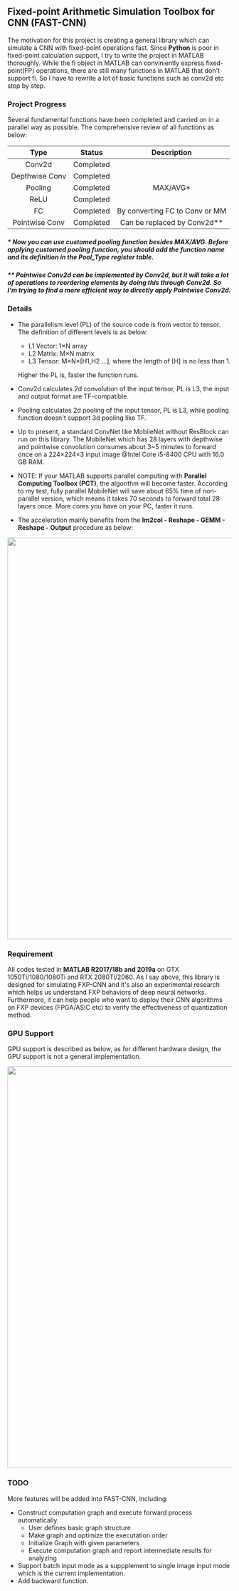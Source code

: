 ## Fixed-point Arithmetic Simulation Toolbox for CNN (FAST-CNN)

The motivation for this project is creating a general library which can simulate a CNN with fixed-point operations fast. Since **Python** is poor in fixed-point calculation support, I try to write the project in MATLAB thoroughly. While the fi object in MATLAB can conviniently express fixed-point(FP) operations, there are still many functions in MATLAB that don't support fi. So I have to rewrite a lot of basic functions such as conv2d etc step by step.

### Project Progress
Several fundamental functions have been completed and carried on in a parallel way as possible. The comprehensive review of all functions as below:

<center>

|        **Type**         |       **Status**     |        **Description**          |
|:-----------------------:|:--------------------:|:-------------------------------:|
| Conv2d                  |      Completed       |                                 |
| Depthwise Conv          |      Completed       |                                 |
| Pooling                 |      Completed       |           MAX/AVG*              |
| ReLU                    |      Completed       |                                 |
| FC                      |      Completed       | By converting FC to Conv or MM  |
| Pointwise Conv          |      Completed       |  Can be replaced by Conv2d**    |

</center>

##### * Now you can use customed pooling function besides MAX/AVG. Before applying customed pooling function, you should add the function name and its definition in the Pool_Type register table.

##### ** Pointwise Conv2d can be implemented by Conv2d, but it will take a lot of operations to reordering elements by doing this through Conv2d. So I'm trying to find a more efficient way to directly apply Pointwise Conv2d. 

### Details

- The parallelism level (PL) of the source code is from vector to tensor. The definition of different levels is as below:
  - L1 Vector: 1×N array
  - L2 Matrix: M×N matrix
  - L3 Tensor: M×N×[H1,H2 ...], where the length of [H] is no less than 1.
  
  Higher the PL is, faster the function runs.

- Conv2d calculates 2d convolution of the input tensor, PL is L3, the input and output format are TF-compatible.
- Pooling calculates 2d pooling of the input tensor, PL is L3, while pooling function doesn't support 3d pooling like TF.
- Up to present, a standard ConvNet like MobileNet without ResBlock can run on this library. The MobileNet which has 28 layers with depthwise and pointwise convolution consumes about 3~5 minutes to forward once on a 224×224×3 input image @Intel Core i5-8400 CPU with 16.0 GB RAM.
- NOTE: If your MATLAB supports parallel computing with **Parallel Computing Toolbox (PCT)**, the algorithm will become faster. According to my test, fully parallel MobileNet will save about 65% time of non-parallel version, which means it takes 70 seconds to forward total 28 layers once. More cores you have on your PC, faster it runs.
- The acceleration mainly benefits from the **Im2col - Reshape - GEMM - Reshape - Output** procedure as below:

<center>
<img src="http://wx1.sinaimg.cn/large/41f56ddcly1fxq2je7sidg21fm0c0aaa.gif" width="900px">
</center>

### Requirement

All codes tested in **MATLAB R2017/18b and 2019a** on GTX 1050Ti/1080/1080Ti and RTX 2080Ti/2060. As I say above, this library is designed for simulating FXP-CNN and it's also an experimental research which helps us understand FXP behaviors of deep neural networks. Furthermore, it can help people who want to deploy their CNN algorithms on FXP devices (FPGA/ASIC etc) to verify the effectiveness of quantization method.

### GPU Support

GPU support is described as below, as for different hardware design, the GPU support is not a general implementation.

<center>
<img src="http://wx4.sinaimg.cn/large/41f56ddcly1fxsgd1cqqxj26fx1jtqv5.jpg" width="900px">
</center>

### TODO

More features will be added into FAST-CNN, including:

- Construct computation graph and execute forward process automatically.
  - User defines basic graph structure
  - Make graph and optimize the executation order
  - Initialize Graph with given parameters
  - Execute computation graph and report intermediate results for analyzing
- Support batch input mode as a suppplement to single image input mode which is the current implementation.
- Add backward function.

